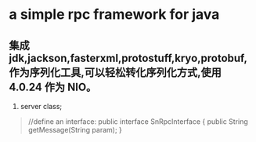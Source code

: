  a simple rpc framework for java
=================================================
集成 jdk,jackson,fasterxml,protostuff,kryo,protobuf,作为序列化工具,可以轻松转化序列化方式,使用 4.0.24 作为 NIO。
--------------------------------------------------
1. server class;
<blockquote>
<p>
//define an interface:
public interface SnRpcInterface {
   public String getMessage(String param);
}
</p>
</blockquote>
